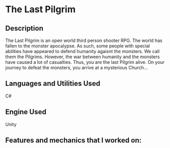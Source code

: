 # The Last Pilgrim

## Description
The Last Pilgrim is an open world third person shooter RPG. The world has fallen to the monster apocalypse. As such, some people with special abilities have appeared to defend humanity agaisnt the monsters. We call them the Pilgrims. However, the war between humanity and the monsters have caused a lot of casualties. Thus, you are the last Pilgrim alive. On your journey to defeat the monsters, you arrive at a mysterious Church...

## Languages and Utilities Used
C#

## Engine Used
Unity

## Features and mechanics that I worked on:
